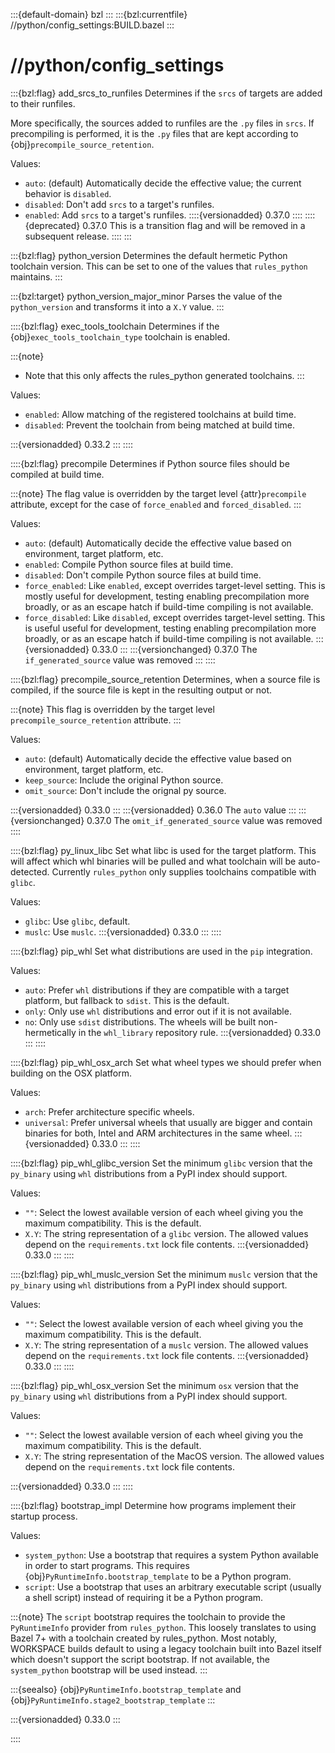 :::{default-domain} bzl
:::
:::{bzl:currentfile} //python/config_settings:BUILD.bazel
:::

# //python/config_settings

:::{bzl:flag} add_srcs_to_runfiles
Determines if the `srcs` of targets are added to their runfiles.

More specifically, the sources added to runfiles are the `.py` files in `srcs`.
If precompiling is performed, it is the `.py` files that are kept according
to {obj}`precompile_source_retention`.

Values:
* `auto`: (default) Automatically decide the effective value; the current
  behavior is `disabled`.
* `disabled`: Don't add `srcs` to a target's runfiles.
* `enabled`:  Add `srcs` to a target's runfiles.
::::{versionadded} 0.37.0
::::
::::{deprecated} 0.37.0
This is a transition flag and will be removed in a subsequent release.
::::
:::

:::{bzl:flag} python_version
Determines the default hermetic Python toolchain version. This can be set to
one of the values that `rules_python` maintains.
:::

:::{bzl:target} python_version_major_minor
Parses the value of the `python_version` and transforms it into a `X.Y` value.
:::

::::{bzl:flag} exec_tools_toolchain
Determines if the {obj}`exec_tools_toolchain_type` toolchain is enabled.

:::{note}
* Note that this only affects the rules_python generated toolchains.
:::

Values:

* `enabled`: Allow matching of the registered toolchains at build time.
* `disabled`: Prevent the toolchain from being matched at build time.

:::{versionadded} 0.33.2
:::
::::

::::{bzl:flag} precompile
Determines if Python source files should be compiled at build time.

:::{note}
The flag value is overridden by the target level {attr}`precompile` attribute,
except for the case of `force_enabled` and `forced_disabled`.
:::

Values:

* `auto`: (default) Automatically decide the effective value based on environment,
  target platform, etc.
* `enabled`: Compile Python source files at build time.
* `disabled`: Don't compile Python source files at build time.
* `force_enabled`: Like `enabled`, except overrides target-level setting. This
  is mostly useful for development, testing enabling precompilation more
  broadly, or as an escape hatch if build-time compiling is not available.
* `force_disabled`: Like `disabled`, except overrides target-level setting. This
  is useful useful for development, testing enabling precompilation more
  broadly, or as an escape hatch if build-time compiling is not available.
:::{versionadded} 0.33.0
:::
:::{versionchanged} 0.37.0
The `if_generated_source` value was removed
:::
::::

::::{bzl:flag} precompile_source_retention
Determines, when a source file is compiled, if the source file is kept
in the resulting output or not.

:::{note}
This flag is overridden by the target level `precompile_source_retention`
attribute.
:::

Values:

* `auto`: (default) Automatically decide the effective value based on environment,
  target platform, etc.
* `keep_source`: Include the original Python source.
* `omit_source`: Don't include the orignal py source.

:::{versionadded} 0.33.0
:::
:::{versionadded} 0.36.0
The `auto` value
:::
:::{versionchanged} 0.37.0
The `omit_if_generated_source` value was removed
::::

::::{bzl:flag} py_linux_libc
Set what libc is used for the target platform. This will affect which whl binaries will be pulled and what toolchain will be auto-detected. Currently `rules_python` only supplies toolchains compatible with `glibc`.

Values:
* `glibc`: Use `glibc`, default.
* `muslc`: Use `muslc`.
:::{versionadded} 0.33.0
:::
::::

::::{bzl:flag} pip_whl
Set what distributions are used in the `pip` integration.

Values:
* `auto`: Prefer `whl` distributions if they are compatible with a target
  platform, but fallback to `sdist`. This is the default.
* `only`: Only use `whl` distributions and error out if it is not available.
* `no`: Only use `sdist` distributions. The wheels will be built non-hermetically in the `whl_library` repository rule.
:::{versionadded} 0.33.0
:::
::::

::::{bzl:flag} pip_whl_osx_arch
Set what wheel types we should prefer when building on the OSX platform.

Values:
* `arch`: Prefer architecture specific wheels.
* `universal`: Prefer universal wheels that usually are bigger and contain binaries for both, Intel and ARM architectures in the same wheel.
:::{versionadded} 0.33.0
:::
::::

::::{bzl:flag} pip_whl_glibc_version
Set the minimum `glibc` version that the `py_binary` using `whl` distributions from a PyPI index should support.

Values:
* `""`: Select the lowest available version of each wheel giving you the maximum compatibility. This is the default.
* `X.Y`: The string representation of a `glibc` version. The allowed values depend on the `requirements.txt` lock file contents.
:::{versionadded} 0.33.0
:::
::::

::::{bzl:flag} pip_whl_muslc_version
Set the minimum `muslc` version that the `py_binary` using `whl` distributions from a PyPI index should support.

Values:
* `""`: Select the lowest available version of each wheel giving you the maximum compatibility. This is the default.
* `X.Y`: The string representation of a `muslc` version. The allowed values depend on the `requirements.txt` lock file contents.
:::{versionadded} 0.33.0
:::
::::

::::{bzl:flag} pip_whl_osx_version
Set the minimum `osx` version that the `py_binary` using `whl` distributions from a PyPI index should support.

Values:
* `""`: Select the lowest available version of each wheel giving you the maximum compatibility. This is the default.
* `X.Y`: The string representation of the MacOS version. The allowed values depend on the `requirements.txt` lock file contents.

:::{versionadded} 0.33.0
:::
::::

::::{bzl:flag} bootstrap_impl
Determine how programs implement their startup process.

Values:
* `system_python`: Use a bootstrap that requires a system Python available
  in order to start programs. This requires
  {obj}`PyRuntimeInfo.bootstrap_template` to be a Python program.
* `script`: Use a bootstrap that uses an arbitrary executable script (usually a
  shell script) instead of requiring it be a Python program.

:::{note}
The `script` bootstrap requires the toolchain to provide the `PyRuntimeInfo`
provider from `rules_python`. This loosely translates to using Bazel 7+ with a
toolchain created by rules_python. Most notably, WORKSPACE builds default to
using a legacy toolchain built into Bazel itself which doesn't support the
script bootstrap. If not available, the `system_python` bootstrap will be used
instead.
:::

:::{seealso}
{obj}`PyRuntimeInfo.bootstrap_template` and
{obj}`PyRuntimeInfo.stage2_bootstrap_template`
:::

:::{versionadded} 0.33.0
:::

::::
